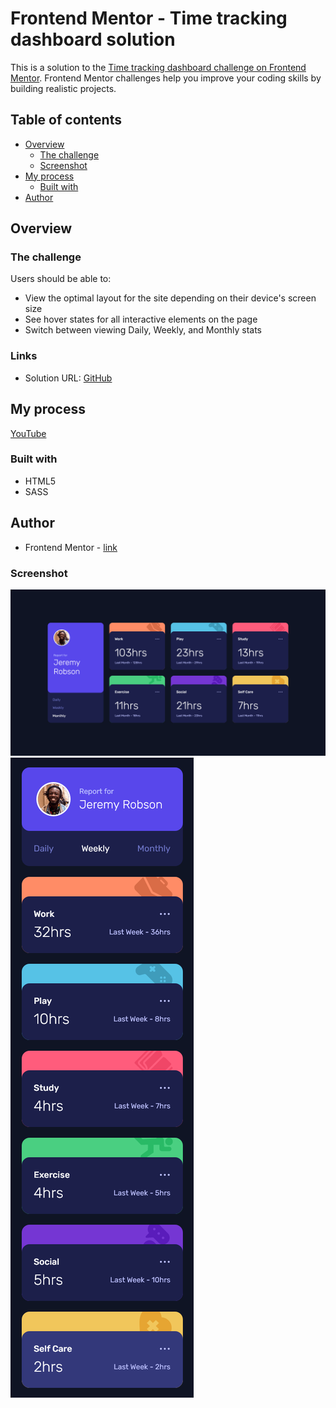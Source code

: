# Frontend Mentor - Time tracking dashboard solution

This is a solution to the [Time tracking dashboard challenge on Frontend Mentor](https://www.frontendmentor.io/challenges/time-tracking-dashboard-UIQ7167Jw). Frontend Mentor challenges help you improve your coding skills by building realistic projects. 

## Table of contents

- [Overview](#overview)
  - [The challenge](#the-challenge)
  - [Screenshot](#screenshot)
- [My process](#my-process)
  - [Built with](#built-with)
- [Author](#author)

## Overview

### The challenge

Users should be able to:

- View the optimal layout for the site depending on their device's screen size
- See hover states for all interactive elements on the page
- Switch between viewing Daily, Weekly, and Monthly stats

### Links

- Solution URL: [GitHub](https://github.com/sergii-moroz/time-tacking-dashboard)

## My process

[YouTube]()

### Built with

- HTML5
- SASS

## Author

- Frontend Mentor - [link](https://www.frontendmentor.io/profile/sergii-moroz)

### Screenshot

![desktop](./desktop.png)
![mobile](./mobile.png)
